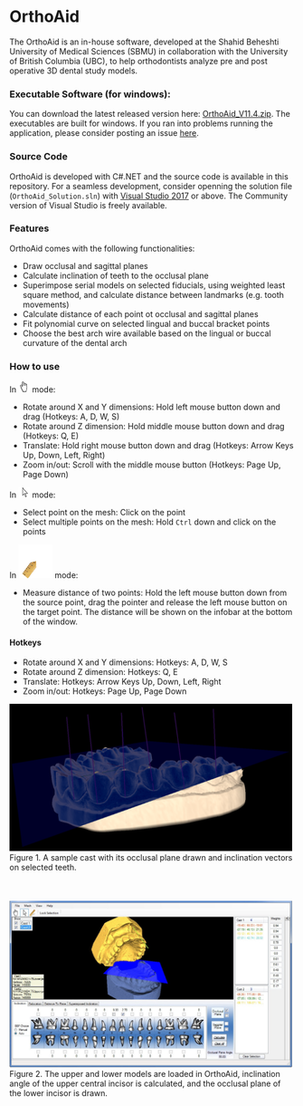 # OrthoAid
The OrthoAid is an in-house software, developed at the Shahid Beheshti University of Medical Sciences (SBMU) in collaboration with the University of British Columbia (UBC), to help orthodontists analyze pre and post operative 3D dental study models. 

### Executable Software (for windows):
You can download the latest released version here:
[OrthoAid_V11.4.zip](Release/OrthoAid_V11.4.zip).
The executables are built for windows. If you ran into problems running the application, please consider posting an issue [here](https://github.com/amir-abdi/OrthoAid/issues).



### Source Code

OrthoAid is developed with C#.NET and the source code is available in this repository. 
For a seamless development, consider openning the solution file (`OrthoAid_Solution.sln`) with [Visual Studio 2017](https://visualstudio.microsoft.com/vs/community/) or above. The Community version of Visual Studio is freely available. 

### Features

OrthoAid comes with the following functionalities:
- Draw occlusal and sagittal planes
- Calculate inclination of teeth to the occlusal plane
- Superimpose serial models on selected fiducials, using weighted least square method, and calculate distance between landmarks (e.g. tooth movements)
- Calculate distance of each point ot occlusal and sagittal planes
- Fit polynomial curve on selected lingual and buccal bracket points
- Choose the best arch wire available based on the lingual or buccal curvature of the dental arch

### How to use

In ![hand](src/icons/hand.png) mode:

- Rotate around X and Y dimensions: Hold left mouse button down and drag (Hotkeys: A, D, W, S)
- Rotate around Z dimension: Hold middle mouse button down and drag (Hotkeys: Q, E)
- Translate: Hold right mouse button down and drag (Hotkeys: Arrow Keys Up, Down, Left, Right)
- Zoom in/out: Scroll with the middle mouse button (Hotkeys: Page Up, Page Down)

In ![arrow](src/icons/whiteCurser.png) mode:

- Select point on the mesh: Click on the point
- Select multiple points on the mesh: Hold `Ctrl`  down and click on the points

In ![arrow](src/icons/ruler_cursor_icon.png) mode:

- Measure distance of two points: Hold the left mouse button down from the source point, drag the pointer and release the left mouse button on the target point. The distance will be shown on the infobar at the bottom of the window.

#### Hotkeys

- Rotate around X and Y dimensions: Hotkeys: A, D, W, S
- Rotate around Z dimension: Hotkeys: Q, E
- Translate: Hotkeys: Arrow Keys Up, Down, Left, Right
- Zoom in/out: Hotkeys: Page Up, Page Down




<img src="./Images/1.png" width="500" />
Figure 1. A sample cast with its occlusal plane drawn and inclination vectors on selected teeth.
<br/>
<br/>
<br/>
<br/>
<img src="./Images/2.jpg" width="500" />
Figure 2. The upper and lower models are loaded in OrthoAid, inclination angle of the upper central incisor is calculated, and the occlusal plane of the lower incisor is drawn.
